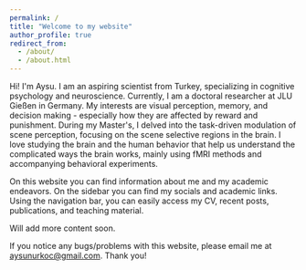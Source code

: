 ```yaml
---
permalink: /
title: "Welcome to my website"
author_profile: true
redirect_from: 
  - /about/
  - /about.html
---
```


Hi! I'm Aysu. I am an aspiring scientist from Turkey, specializing in cognitive psychology and neuroscience. Currently, I am a doctoral researcher at JLU Gießen in Germany. My interests are visual perception, memory, and decision making - especially how they are affected by reward and punishment. During my Master's, I delved into the task-driven modulation of scene perception, focusing on the scene selective regions in the brain. I love studying the brain and the human behavior that help us understand the complicated ways the brain works, mainly using fMRI methods and accompanying behavioral experiments.

On this website you can find information about me and my academic endeavors. On the sidebar you can find my socials and academic links. Using the navigation bar, you can easily access my CV, recent posts, publications, and teaching material.

Will add more content soon. 

If you notice any bugs/problems with this website, please email me at aysunurkoc@gmail.com. Thank you!





